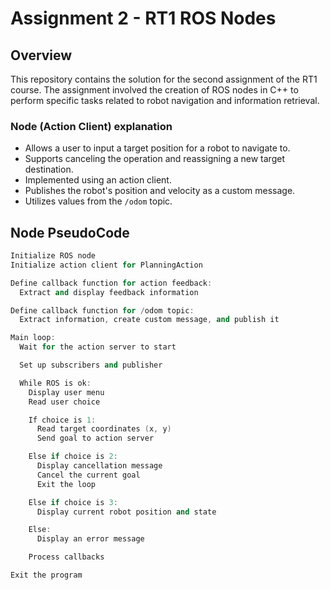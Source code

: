 # Assignment 2 - RT1 ROS Nodes

## Overview
This repository contains the solution for the second assignment of the RT1 course. The assignment involved the creation of ROS nodes in C++ to perform specific tasks related to robot navigation and information retrieval.


### Node (Action Client) explanation
- Allows a user to input a target position for a robot to navigate to.
- Supports canceling the operation and reassigning a new target destination.
- Implemented using an action client.
- Publishes the robot's position and velocity as a custom message.
- Utilizes values from the `/odom` topic.


## Node PseudoCode


```cpp
Initialize ROS node
Initialize action client for PlanningAction

Define callback function for action feedback:
  Extract and display feedback information

Define callback function for /odom topic:
  Extract information, create custom message, and publish it

Main loop:
  Wait for the action server to start

  Set up subscribers and publisher

  While ROS is ok:
    Display user menu
    Read user choice

    If choice is 1:
      Read target coordinates (x, y)
      Send goal to action server

    Else if choice is 2:
      Display cancellation message
      Cancel the current goal
      Exit the loop

    Else if choice is 3:
      Display current robot position and state

    Else:
      Display an error message

    Process callbacks

Exit the program


